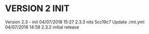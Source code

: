 
VERSION 2  INIT
===============

   Version 2.3 - init
      04/07/2018 15:27  2.3.3  nits
         5cc19c7 Update .rmt.yml
      04/07/2018 14:58  2.3.2  initial release